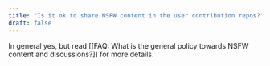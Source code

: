 ```yaml
---
title: "Is it ok to share NSFW content in the user contribution repos?"
draft: false
---
```


In general yes, but read [[FAQ: What is the general policy towards NSFW content and discussions?]] for more details.